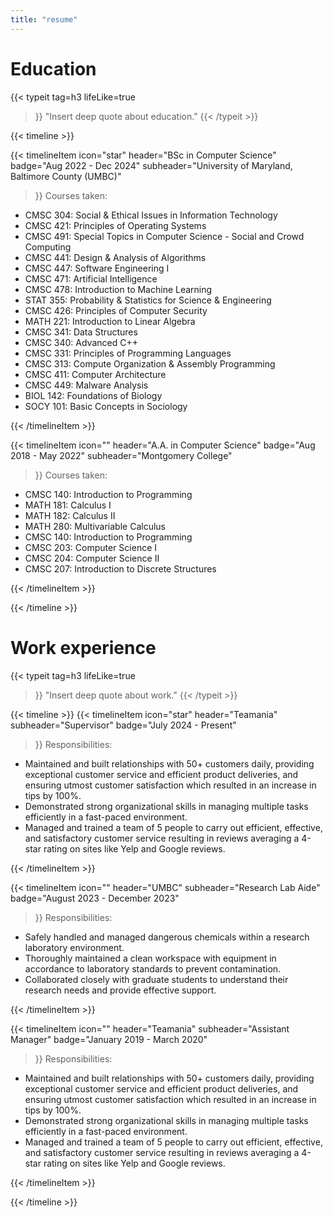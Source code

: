 ```yaml
---
title: "resume"
---
```


# Education

{{< typeit 
  tag=h3
  lifeLike=true
>}}
"Insert deep quote about education."
{{< /typeit >}}


{{< timeline >}}

{{< timelineItem
    icon="star"
    header="BSc in Computer Science"
    badge="Aug 2022 - Dec 2024"
    subheader="University of Maryland, Baltimore County (UMBC)"
>}}
Courses taken:
<ul>
    <li>CMSC 304: Social & Ethical Issues in Information Technology</li>
    <li>CMSC 421: Principles of Operating Systems</li>
    <li>CMSC 491: Special Topics in Computer Science - Social and Crowd Computing</li>
    <li>CMSC 441: Design & Analysis of Algorithms</li>
    <li>CMSC 447: Software Engineering I</li>
    <li>CMSC 471: Artificial Intelligence</li>
    <li>CMSC 478: Introduction to Machine Learning</li>
    <li>STAT 355: Probability & Statistics for Science & Engineering</li>
    <li>CMSC 426: Principles of Computer Security</li>
    <li>MATH 221: Introduction to Linear Algebra</li>
    <li>CMSC 341: Data Structures</li>
    <li>CMSC 340: Advanced C++</li>
    <li>CMSC 331: Principles of Programming Languages</li>
    <li>CMSC 313: Compute Organization & Assembly Programming</li>
    <li>CMSC 411: Computer Architecture</li>
    <li>CMSC 449: Malware Analysis</li>
    <li>BIOL 142: Foundations of Biology</li>
    <li>SOCY 101: Basic Concepts in Sociology</li>
</ul>
{{< /timelineItem >}}


{{< timelineItem
    icon=""
    header="A.A. in Computer Science"
    badge="Aug 2018 - May 2022"
    subheader="Montgomery College"
>}}
Courses taken:
<ul>
    <li>CMSC 140: Introduction to Programming</li>
    <li>MATH 181: Calculus I</li>
    <li>MATH 182: Calculus II</li>
    <li>MATH 280: Multivariable Calculus</li>
    <li>CMSC 140: Introduction to Programming</li>
    <li>CMSC 203: Computer Science I</li>
    <li>CMSC 204: Computer Science II</li>
    <li>CMSC 207: Introduction to Discrete Structures</li>
</ul>
{{< /timelineItem >}}

{{< /timeline >}}

# Work experience

{{< typeit 
  tag=h3
  lifeLike=true
>}}
"Insert deep quote about work."
{{< /typeit >}}


{{< timeline >}}
{{< timelineItem
    icon="star"
    header="Teamania"
    subheader="Supervisor"
    badge="July 2024 - Present"
>}}
Responsibilities:
<ul>
    <li>
        Maintained and built relationships with 50+ customers daily, providing exceptional customer service
        and efficient product deliveries, and ensuring utmost customer satisfaction which resulted in an
        increase in tips by 100%.
    </li>
    <li>
        Demonstrated strong organizational skills in managing multiple tasks efficiently in a fast-paced
        environment.
    </li>
    <li>
        Managed and trained a team of 5 people to carry out efficient, effective, and satisfactory customer
        service resulting in reviews averaging a 4-star rating on sites like Yelp and Google reviews.
    </li>
</ul>
{{< /timelineItem >}}

{{< timelineItem
    icon=""
    header="UMBC"
    subheader="Research Lab Aide"
    badge="August 2023 - December 2023"
>}}
Responsibilities:
<ul>
    <li>
        Safely handled and managed dangerous chemicals within a research laboratory environment.
    </li>
    <li>
        Thoroughly maintained a clean workspace with equipment in accordance to laboratory standards to
        prevent contamination.
    </li>
    <li>
        Collaborated closely with graduate students to understand their research needs and provide effective
        support.
    </li>
</ul>
{{< /timelineItem >}}

{{< timelineItem
    icon=""
    header="Teamania"
    subheader="Assistant Manager"
    badge="January 2019 - March 2020"
>}}
Responsibilities:
<ul>
    <li>
        Maintained and built relationships with 50+ customers daily, providing exceptional customer service
        and efficient product deliveries, and ensuring utmost customer satisfaction which resulted in an
        increase in tips by 100%.
    </li>
    <li>
        Demonstrated strong organizational skills in managing multiple tasks efficiently in a fast-paced
        environment.
    </li>
    <li>
        Managed and trained a team of 5 people to carry out efficient, effective, and satisfactory customer
        service resulting in reviews averaging a 4-star rating on sites like Yelp and Google reviews.
    </li>
</ul>
{{< /timelineItem >}}

{{< /timeline >}}
